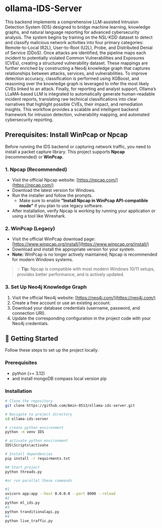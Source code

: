 # ollama-IDS-Server
This backend implements a comprehensive LLM-assisted Intrusion Detection System (IDS) designed to bridge machine learning, knowledge graphs, and natural language reporting for advanced cybersecurity analysis. The system begins by training on the NSL-KDD dataset to detect and classify malicious network activities into four primary categories: Remote-to-Local (R2L), User-to-Root (U2L), Probe, and Distributed Denial of Service (DDoS). Once attacks are identified, the pipeline maps each incident to potentially violated Common Vulnerabilities and Exposures (CVEs), creating a structured vulnerability dataset. These mappings are further enriched by constructing a Neo4j knowledge graph that captures relationships between attacks, services, and vulnerabilities. To improve detection accuracy, classification is performed using XGBoost, and reasoning over the knowledge graph is leveraged to infer the most likely CVEs linked to an attack. Finally, for reporting and analyst support, Ollama’s LLaMA-based LLM is integrated to automatically generate human-readable incident reports, translating raw technical classifications into clear narratives that highlight possible CVEs, their impact, and remediation insights. This workflow provides a scalable and intelligent backend framework for intrusion detection, vulnerability mapping, and automated cybersecurity reporting.

## Prerequisites: Install WinPcap or Npcap

Before running the IDS backend or capturing network traffic, you need to install a packet capture library. This project supports **Npcap** (recommended) or **WinPcap**.

### 1. Npcap (Recommended)
- Visit the official Npcap website: [https://npcap.com/](https://npcap.com/)  
- Download the latest version for Windows.  
- Run the installer and follow the prompts.  
  - Make sure to enable **“Install Npcap in WinPcap API-compatible mode”** if you plan to use legacy software.  
- After installation, verify Npcap is working by running your application or using a tool like Wireshark.

### 2. WinPcap (Legacy)
- Visit the official WinPcap download page: [https://www.winpcap.org/install/](https://www.winpcap.org/install/)  
- Download and install the appropriate version for your system.  
- **Note:** WinPcap is no longer actively maintained; Npcap is recommended for modern Windows systems.

> 💡 **Tip:** Npcap is compatible with most modern Windows 10/11 setups, provides better performance, and is actively updated.

### 3. Set Up Neo4j Knowledge Graph

1. Visit the official Neo4j website: [https://neo4j.com/](https://neo4j.com/)  
2. Create a free account or use an existing account.  
3. Download your database credentials (username, password, and connection URI).  
4. Update the corresponding configuration in the project code with your Neo4j credentials.





## 🚀 Getting Started

Follow these steps to set up the project locally.

### Prerequisites
- python (>= 3.12)
- and install mongoDB compass local version
pip

### Installation
```bash
# Clone the repository
git clone https://github.com/Amin-0513/ollama-ids-server.git

# Navigate to project directory
cd ollama-ids-server

# create python environment
python -m venv IDS

# activate python environment
IDS\Scripts\activate

# Install dependencies
pip install -r requirments.txt

## Start project
python threads.py

#or run parallel these commands

#1
uvicorn app:app --host 0.0.0.0 --port 8000 --reload
#2
python ml_ids.py
#3
python tranditionalapi.py
#4
python live_traffic.py
